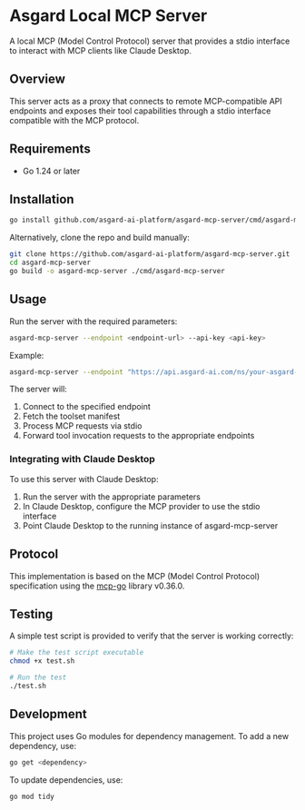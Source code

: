 # Asgard Local MCP Server

A local MCP (Model Control Protocol) server that provides a stdio interface to interact with MCP clients like Claude Desktop.

## Overview

This server acts as a proxy that connects to remote MCP-compatible API endpoints and exposes their tool capabilities through a stdio interface compatible with the MCP protocol.

## Requirements

- Go 1.24 or later

## Installation

```bash
go install github.com/asgard-ai-platform/asgard-mcp-server/cmd/asgard-mcp-server@latest
```

Alternatively, clone the repo and build manually:

```bash
git clone https://github.com/asgard-ai-platform/asgard-mcp-server.git
cd asgard-mcp-server
go build -o asgard-mcp-server ./cmd/asgard-mcp-server
```

## Usage

Run the server with the required parameters:

```bash
asgard-mcp-server --endpoint <endpoint-url> --api-key <api-key>
```

Example:

```bash
asgard-mcp-server --endpoint "https://api.asgard-ai.com/ns/your-asgard-name-space/toolset/your-asgard-toolset-1/manifest" --api-key "YOUR_ASGARD_API_KEY"
```

The server will:

1. Connect to the specified endpoint
2. Fetch the toolset manifest
3. Process MCP requests via stdio
4. Forward tool invocation requests to the appropriate endpoints

### Integrating with Claude Desktop

To use this server with Claude Desktop:

1. Run the server with the appropriate parameters
2. In Claude Desktop, configure the MCP provider to use the stdio interface
3. Point Claude Desktop to the running instance of asgard-mcp-server

## Protocol

This implementation is based on the MCP (Model Control Protocol) specification using the [mcp-go](https://github.com/mark3labs/mcp-go) library v0.36.0.

## Testing

A simple test script is provided to verify that the server is working correctly:

```bash
# Make the test script executable
chmod +x test.sh

# Run the test
./test.sh
```

## Development

This project uses Go modules for dependency management. To add a new dependency, use:

```bash
go get <dependency>
```

To update dependencies, use:

```bash
go mod tidy
```
